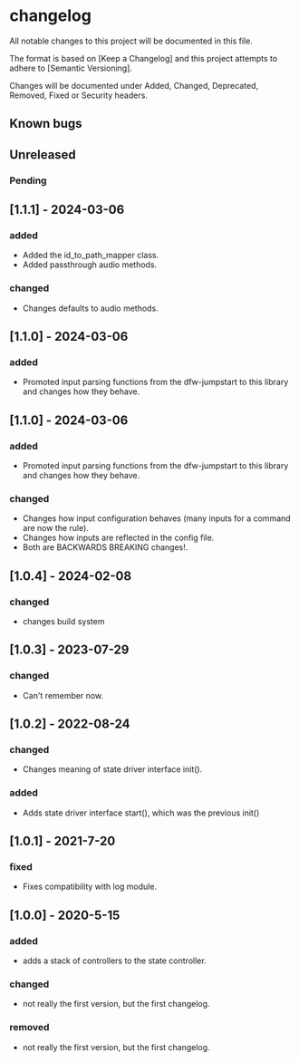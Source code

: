 # changelog

All notable changes to this project will be documented in this file.

The format is based on [Keep a Changelog] and this project attempts to adhere to [Semantic Versioning].

Changes will be documented under Added, Changed, Deprecated, Removed, Fixed or Security headers.

## Known bugs

## Unreleased

### Pending


## [1.1.1] - 2024-03-06
### added
- Added the id_to_path_mapper class.
- Added passthrough audio methods.
### changed
- Changes defaults to audio methods.

## [1.1.0] - 2024-03-06
### added
- Promoted input parsing functions from the dfw-jumpstart to this library and changes how they behave.
## [1.1.0] - 2024-03-06
### added
- Promoted input parsing functions from the dfw-jumpstart to this library and changes how they behave.

### changed
- Changes how input configuration behaves (many inputs for a command are now the rule).
- Changes how inputs are reflected in the config file.
- Both are BACKWARDS BREAKING changes!.

## [1.0.4] - 2024-02-08
### changed
- changes build system

## [1.0.3] - 2023-07-29
### changed
- Can't remember now.

## [1.0.2] - 2022-08-24
### changed
- Changes meaning of state driver interface init().

### added
- Adds state driver interface start(), which was the previous init()

## [1.0.1] - 2021-7-20
### fixed
- Fixes compatibility with log module.

## [1.0.0] - 2020-5-15
### added

- adds a stack of controllers to the state controller.

### changed

- not really the first version, but the first changelog.

### removed

- not really the first version, but the first changelog.

